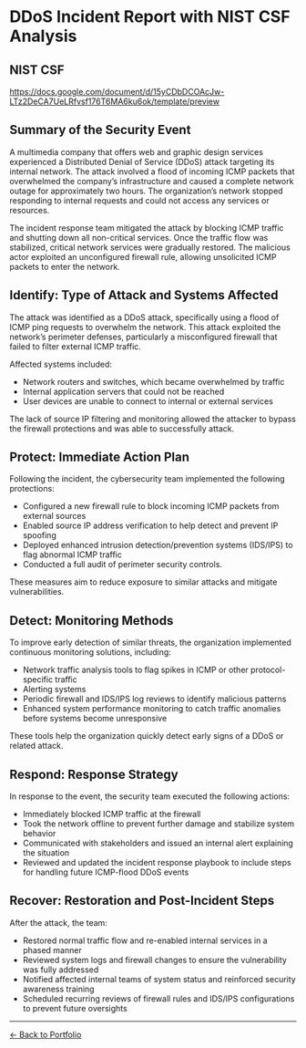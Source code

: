 # DDoS Incident Report with NIST CSF Analysis

## NIST CSF
https://docs.google.com/document/d/15yCDbDCOAcJw-LTz2DeCA7UeLRfvsf176T6MA6ku6ok/template/preview

## Summary of the Security Event

A multimedia company that offers web and graphic design services experienced a Distributed Denial of Service (DDoS) attack targeting its internal network. The attack involved a flood of incoming ICMP packets that overwhelmed the company’s infrastructure and caused a complete network outage for approximately two hours. The organization’s network stopped responding to internal requests and could not access any services or resources.

The incident response team mitigated the attack by blocking ICMP traffic and shutting down all non-critical services. Once the traffic flow was stabilized, critical network services were gradually restored. The malicious actor exploited an unconfigured firewall rule, allowing unsolicited ICMP packets to enter the network.

## Identify: Type of Attack and Systems Affected

The attack was identified as a DDoS attack, specifically using a flood of ICMP ping requests to overwhelm the network. This attack exploited the network’s perimeter defenses, particularly a misconfigured firewall that failed to filter external ICMP traffic.

Affected systems included:

- Network routers and switches, which became overwhelmed by traffic
- Internal application servers that could not be reached
- User devices are unable to connect to internal or external services

The lack of source IP filtering and monitoring allowed the attacker to bypass the firewall protections and was able to successfully attack.

## Protect: Immediate Action Plan

Following the incident, the cybersecurity team implemented the following protections:

- Configured a new firewall rule to block incoming ICMP packets from external sources
- Enabled source IP address verification to help detect and prevent IP spoofing
- Deployed enhanced intrusion detection/prevention systems (IDS/IPS) to flag abnormal ICMP traffic
- Conducted a full audit of perimeter security controls.

These measures aim to reduce exposure to similar attacks and mitigate vulnerabilities.

## Detect: Monitoring Methods

To improve early detection of similar threats, the organization implemented continuous monitoring solutions, including:

- Network traffic analysis tools to flag spikes in ICMP or other protocol-specific traffic
- Alerting systems
- Periodic firewall and IDS/IPS log reviews to identify malicious patterns
- Enhanced system performance monitoring to catch traffic anomalies before systems become unresponsive

These tools help the organization quickly detect early signs of a DDoS or related attack.

## Respond: Response Strategy

In response to the event, the security team executed the following actions:

- Immediately blocked ICMP traffic at the firewall
- Took the network offline to prevent further damage and stabilize system behavior
- Communicated with stakeholders and issued an internal alert explaining the situation
- Reviewed and updated the incident response playbook to include steps for handling future ICMP-flood DDoS events

## Recover: Restoration and Post-Incident Steps

After the attack, the team:

- Restored normal traffic flow and re-enabled internal services in a phased manner
- Reviewed system logs and firewall changes to ensure the vulnerability was fully addressed
- Notified affected internal teams of system status and reinforced security awareness training
- Scheduled recurring reviews of firewall rules and IDS/IPS configurations to prevent future oversights

---

[← Back to Portfolio](./index.md)
